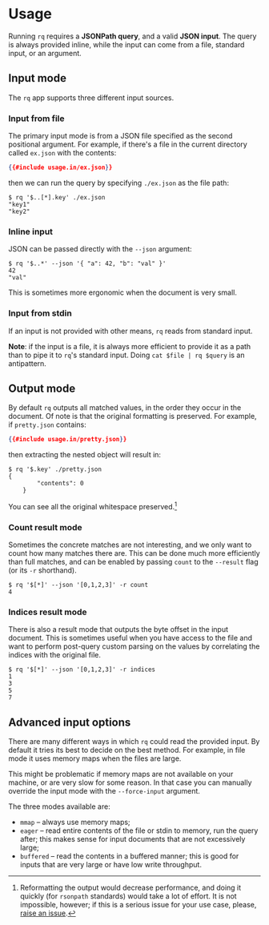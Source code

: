 # Usage

Running `rq` requires a **JSONPath query**, and a valid **JSON input**.
The query is always provided inline, while the input can come from a file,
standard input, or an argument.

## Input mode

The `rq` app supports three different input sources.

### Input from file

The primary input mode is from a JSON file specified as the second positional
argument. For example, if there's a file in the current directory called
`ex.json` with the contents:

```json
{{#include usage.in/ex.json}}
```

then we can run the query by specifying `./ex.json` as the file path:

```console
$ rq '$..[*].key' ./ex.json
"key1"
"key2"

```

### Inline input

JSON can be passed directly with the `--json` argument:

```console
$ rq '$..*' --json '{ "a": 42, "b": "val" }'
42
"val"

```

This is sometimes more ergonomic when the document is very small.

### Input from stdin

If an input is not provided with other means, `rq` reads from standard input.

**Note**: if the input is a file, it is always more efficient
to provide it as a path than to pipe it to `rq`'s standard input.
Doing `cat $file | rq $query` is an antipattern.

## Output mode

By default `rq` outputs all matched values, in the order they occur in the
document. Of note is that the original formatting is preserved.
For example, if `pretty.json` contains:

```json
{{#include usage.in/pretty.json}}
```

then extracting the nested object will result in:

```console
$ rq '$.key' ./pretty.json
{
        "contents": 0
    }

```

You can see all the original whitespace preserved.[^whitespace-note]

### Count result mode

Sometimes the concrete matches are not interesting, and we only want to count
how many matches there are. This can be done much more efficiently than full
matches, and can be enabled by passing `count` to the `--result` flag
(or its `-r` shorthand).

```console
$ rq '$[*]' --json '[0,1,2,3]' -r count
4
```

### Indices result mode

There is also a result mode that outputs the byte offset in the input document.
This is sometimes useful when you have access to the file and want to perform
post-query custom parsing on the values by correlating the indices with the
original file.

```console
$ rq '$[*]' --json '[0,1,2,3]' -r indices
1
3
5
7

```

## Advanced input options

There are many different ways in which `rq` could read the provided input.
By default it tries its best to decide on the best method.
For example, in file mode it uses memory maps when the files are large.

This might be problematic if memory maps are not available on your machine,
or are very slow for some reason. In that case you can manually override
the input mode with the `--force-input` argument.

The three modes available are:

- `mmap` &ndash; always use memory maps;
- `eager` &ndash; read entire contents of the file or stdin to memory,
run the query after; this makes sense for input documents that are not
excessively large;
- `buffered` &ndash; read the contents in a buffered manner;
this is good for inputs that are very large or have low write
throughput.

[^whitespace-note]: Reformatting the output would decrease performance,
and doing it quickly (for `rsonpath` standards) would take a lot of effort.
It is not impossible, however; if this is a serious issue for your use case, please,
[raise an issue](https://github.com/V0ldek/rsonpath/issues/new?assignees=&labels=type%3A+feature&projects=&template=feature_request.md&title=).

